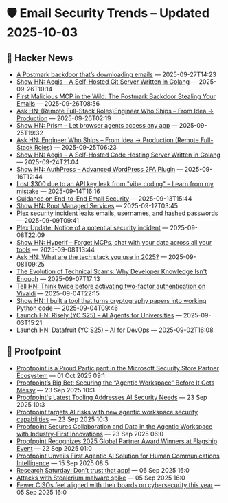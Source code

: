 # 🛡️ Email Security Trends – Updated 2025-10-03

## 📰 Hacker News
- [A Postmark backdoor that’s downloading emails](https://www.koi.security/blog/postmark-mcp-npm-malicious-backdoor-email-theft) — 2025-09-27T14:23
- [Show HN: Aegis – A Self-Hosted Git Server Written in Golang](https://github.com/AegisCodeForge/aegis) — 2025-09-26T10:14
- [First Malicious MCP in the Wild: The Postmark Backdoor Stealing Your Emails](https://www.koi.security/blog/postmark-mcp-npm-malicious-backdoor-email-theft) — 2025-09-26T08:56
- [Ask HN-(Remote Full-Stack Roles)Engineer Who Ships – From Idea → Production](https://news.ycombinator.com/item?id=45381883) — 2025-09-26T02:19
- [Show HN: Prism – Let browser agents access any app](https://prismai.sh) — 2025-09-25T19:32
- [Ask HN: Engineer Who Ships – From Idea → Production (Remote Full-Stack Roles)](https://news.ycombinator.com/item?id=45369810) — 2025-09-25T06:23
- [Show HN: Aegis – A Self-Hosted Code Hosting Server Written in Golang](https://github.com/AegisCodeForge/aegis) — 2025-09-24T21:04
- [Show HN: AuthPress – Advanced WordPress 2FA Plugin](https://wordpress.org/plugins/two-factor-login-telegram/) — 2025-09-16T12:44
- [Lost $300 due to an API key leak from "vibe coding" – Learn from my mistake](https://news.ycombinator.com/item?id=45241001) — 2025-09-14T16:16
- [Guidance on End-to-End Email Security](https://www.rfc-editor.org/rfc/rfc9787.html) — 2025-09-13T15:44
- [Show HN: Root Managed Services](https://www.rootmanagedservices.com) — 2025-09-12T03:45
- [Plex security incident leaks emails, usernames, and hashed passwords](https://links.plex.tv/s/vb/oJIDdHNP1Zyr2csQlfQV9epYGm5CXYYTe5R0JCY5hUuvpoGXjFD4RUmCXVc6ua8xU9suJ_s2um07ouSelOiNEgADmqMYZggzQH4KDEWeYTcex09UBwizlx-vDm0yfdiYJ8bKHBQ/ElJGH6Xk1Wkna2xmL1B8xUdkj90kFVjC/12) — 2025-09-09T09:41
- [Plex Update: Notice of a potential security incident](https://news.ycombinator.com/item?id=45174684) — 2025-09-08T22:09
- [Show HN: Hyperif – Forget MCPs, chat with your data across all your tools](https://hyperif.com) — 2025-09-08T13:44
- [Ask HN: What are the tech stack you use in 2025?](https://news.ycombinator.com/item?id=45166228) — 2025-09-08T09:25
- [The Evolution of Technical Scams: Why Developer Knowledge Isn't Enough](https://news.ycombinator.com/item?id=45160056) — 2025-09-07T17:13
- [Tell HN: Think twice before activating two-factor authentication on Vivaldi](https://news.ycombinator.com/item?id=45132858) — 2025-09-04T22:15
- [Show HN: I built a tool that turns cryptography papers into working Python code](https://paperstoapp.com) — 2025-09-04T09:46
- [Launch HN: Risely (YC S25) – AI Agents for Universities](https://news.ycombinator.com/item?id=45116859) — 2025-09-03T15:21
- [Launch HN: Datafruit (YC S25) – AI for DevOps](https://news.ycombinator.com/item?id=45104974) — 2025-09-02T16:08

## 📰 Proofpoint
- [Proofpoint is a Proud Participant in the Microsoft Security Store Partner Ecosystem](https://www.proofpoint.com/us/newsroom/press-releases/proofpoint-proud-participant-microsoft-security-store-partner-ecosystem-0) — 01 Oct 2025 09:1
- [Proofpoint’s Big Bet: Securing the “Agentic Workspace” Before It Gets Messy](https://www.proofpoint.com/us/newsroom/news/proofpoints-big-bet-securing-agentic-workspace-it-gets-messy) — 23 Sep 2025 10:3
- [Proofpoint's Latest Tooling Addresses AI Security Needs](https://www.proofpoint.com/us/newsroom/news/proofpoints-latest-tooling-addresses-ai-security-needs) — 23 Sep 2025 10:3
- [Proofpoint targets AI risks with new agentic workspace security capabilities](https://www.proofpoint.com/us/newsroom/news/proofpoint-targets-ai-risks-new-agentic-workspace-security-capabilities) — 23 Sep 2025 10:3
- [Proofpoint Secures Collaboration and Data in the Agentic Workspace with Industry-First Innovations](https://www.proofpoint.com/us/newsroom/press-releases/proofpoint-secures-collaboration-and-data-agentic-workspace-industry-first) — 23 Sep 2025 06:0
- [Proofpoint Recognizes 2025 Global Partner Award Winners at Flagship Event](https://www.proofpoint.com/us/newsroom/press-releases/global-partner-award-winners-2025) — 22 Sep 2025 01:0
- [Proofpoint Unveils First Agentic AI Solution for Human Communications Intelligence](https://www.proofpoint.com/us/newsroom/press-releases/proofpoint-unveils-first-agentic-ai-solution-human-communications) — 15 Sep 2025 08:5
- [Research Saturday: Don’t trust that app!](https://www.proofpoint.com/us/newsroom/news/research-saturday-dont-trust-app) — 06 Sep 2025 16:0
- [Attacks with Stealerium malware spike](https://www.proofpoint.com/us/newsroom/news/attacks-stealerium-malware-spike) — 05 Sep 2025 16:0
- [Fewer CISOs feel aligned with their boards on cybersecurity this year](https://www.proofpoint.com/us/newsroom/news/fewer-cisos-feel-aligned-their-boards-cybersecurity-year) — 05 Sep 2025 16:0

